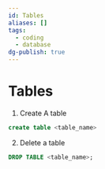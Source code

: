 ```yaml
---
id: Tables
aliases: []
tags:
  - coding
  - database
dg-publish: true
---
```

# Tables

1. Create A table

```sql
create table <table_name>

```

2. Delete a table 

```sql 
DROP TABLE <table_name>;

```